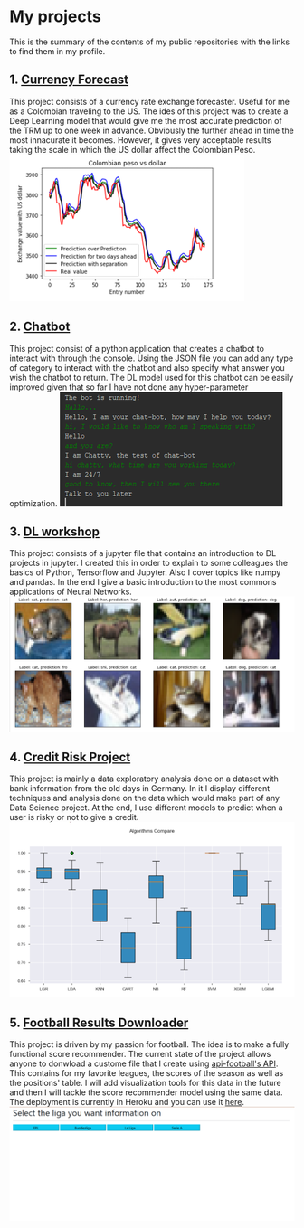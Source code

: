 # My projects
This is the summary of the contents of my public repositories with the links to find them in my profile.

## 1. [Currency Forecast](https://github.com/mihjovil/currencyForecast)
This project consists of a currency rate exchange forecaster. Useful for me as a Colombian traveling to the US. The ides of this project was to create a Deep Learning model that would give me the most accurate prediction of the TRM up to one week in advance. Obviously the further ahead in time the most innacurate it becomes. However, it gives very acceptable results taking the scale in which the US dollar affect the Colombian Peso.
![](images/COPForecaster.PNG)
## 2. [Chatbot](https://github.com/mihjovil/chatbot)
This project consist of a python application that creates a chatbot to interact with through the console. Using the JSON file you can add any type of category to interact with the chatbot and also specify what answer you wish the chatbot to return. The DL model used for this chatbot can be easily improved given that so far I have not done any hyper-parameter optimization.
![](images/chatty_example.PNG)
## 3. [DL workshop](https://github.com/mihjovil/dl_workshop)
This project consists of a jupyter file that contains an introduction to DL projects in jupyter. I created this in order to explain to some colleagues the basics of Python, Tensorflow and Jupyter. Also I cover topics like numpy and pandas. In the end I give a basic introduction to the most commons applications of Neural Networks.
![](images/Cifar10_DL_Workshop.PNG)
## 4. [Credit Risk Project](https://github.com/mihjovil/creditAnalysis)
This project is mainly a data exploratory analysis done on a dataset with bank information from the old days in Germany. In it I display different techniques and analysis done on the data which would make part of any Data Science project. At the end, I use different models to predict when a user is risky or not to give a credit.
![](images/creditRiskModels.PNG)
## 5. [Football Results Downloader](https://github.com/mihjovil/api-football-client)
This project is driven by my passion for football. The idea is to make a fully functional score recommender. The current state of the project allows anyone to donwload a custome file that I create using <a href="https://dashboard.api-football.com/">api-football's API</a>. This contains for my favorite leagues, the scores of the season as well as the positions' table. I will add visualization tools for this data in the future and then I will tackle the score recommender model using the same data. The deployment is currently in Heroku and you can use it <a href="https://football-results-downloader.herokuapp.com/">here</a>.
![](images/football.PNG)
